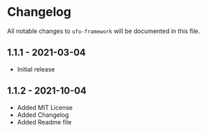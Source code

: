 # Changelog

All notable changes to `ufo-framework` will be documented in this file.

## 1.1.1 - 2021-03-04
- Initial release

## 1.1.2 - 2021-10-04
- Added MIT License 
- Added Changelog
- Added Readme file
